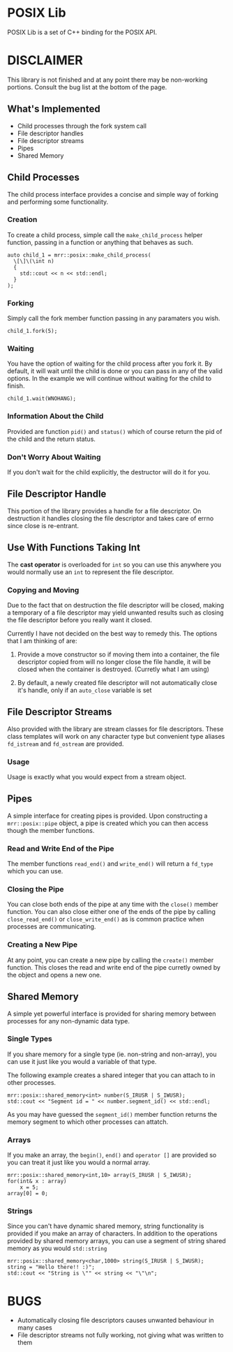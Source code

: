 # POSIX Lib #

POSIX Lib is a set of C++ binding for the POSIX API.

# DISCLAIMER #

This library is not finished and at any point there may be non-working
portions. Consult the bug list at the bottom of the page.


<!-- =-=-=-=-=-=-=-=-=-=-=-=-=-=-=-=-=-=-=-=-=-=-=-=-=-=-=-=-=-=- -->
## What's Implemented ##

* Child processes through the fork system call
* File descriptor handles
* File descriptor streams
* Pipes
* Shared Memory


<!-- =-=-=-=-=-=-=-=-=-=-=-=-=-=-=-=-=-=-=-=-=-=-=-=-=-=-=-=-=-=- -->
## Child Processes ##

The child process interface provides a concise and simple way of
forking and performing some functionality.

### Creation ###

To create a child process, simple call the `make_child_process` helper
function, passing in a function or anything that behaves as such.

	auto child_1 = mrr::posix::make_child_process(
	  \[\]\(\int n)
	  {
		std::cout << n << std::endl;
	  }
	);


### Forking ###

Simply call the fork member function passing in any paramaters you
wish.

	child_1.fork(5);


### Waiting ###

You have the option of waiting for the child process after you fork
it. By default, it will wait until the child is done or you can pass
in any of the valid options. In the example we will continue without
waiting for the child to finish.

	child_1.wait(WNOHANG);


### Information About the Child ###

Provided are function `pid()` and `status()` which of course return
the pid of the child and the return status.

### Don't Worry About Waiting ###

If you don't wait for the child explicitly, the destructor will do it
for you.



<!-- =-=-=-=-=-=-=-=-=-=-=-=-=-=-=-=-=-=-=-=-=-=-=-=-=-=-=-=-=-=- -->
## File Descriptor Handle ##

This portion of the library provides a handle for a file
descriptor. On destruction it handles closing the file descriptor and
takes care of errno since close is re-entrant.

## Use With Functions Taking Int ##

The **cast operator** is overloaded for `int` so you can use this
anywhere you would normally use an `int` to represent the file
descriptor.


### Copying and Moving ###

Due to the fact that on destruction the file descriptor will be
closed, making a temporary of a file descriptor may yield unwanted
results such as closing the file descriptor before you really want it
closed.

Currently I have not decided on the best way to remedy this. The
options that I am thinking of are:

1. Provide a move constructor so if moving them into a container, the
   file descriptor copied from will no longer close the file handle, it
   will be closed when the container is destroyed. (Curretly what I am using)

2. By default, a newly created file descriptor will not automatically
   close it's handle, only if an `auto_close` variable is set


<!-- =-=-=-=-=-=-=-=-=-=-=-=-=-=-=-=-=-=-=-=-=-=-=-=-=-=-=-=-=-=- -->
## File Descriptor Streams ##

Also provided with the library are stream classes for file
descriptors. These class templates will work on any character type but
convenient type aliases `fd_istream` and `fd_ostream` are provided.

### Usage ###

Usage is exactly what you would expect from a stream object.



<!-- =-=-=-=-=-=-=-=-=-=-=-=-=-=-=-=-=-=-=-=-=-=-=-=-=-=-=-=-=-=- -->
## Pipes ##

A simple interface for creating pipes is provided.  Upon constructing
a `mrr::posix::pipe` object, a pipe is created which you can then
access though the member functions.

### Read and Write End of the Pipe ###

The member functions `read_end()` and `write_end()` will return a
`fd_type` which you can use.


### Closing the Pipe ###

You can close both ends of the pipe at any time with the `close()`
member function. You can also close either one of the ends of the pipe
by calling `close_read_end()` or `close_write_end()` as is common
practice when processes are communicating.


### Creating a New Pipe ###

At any point, you can create a new pipe by calling the `create()`
member function. This closes the read and write end of the pipe
curretly owned by the object and opens a new one.



<!-- =-=-=-=-=-=-=-=-=-=-=-=-=-=-=-=-=-=-=-=-=-=-=-=-=-=-=-=-=-=- -->
## Shared Memory ##

A simple yet powerful interface is provided for sharing memory between
processes for any non-dynamic data type.


### Single Types ###

If you share memory for a single type (ie. non-string and non-array),
you can use it just like you would a variable of that type.

The following example creates a shared integer that you can attach to
in other processes. 

	mrr::posix::shared_memory<int> number(S_IRUSR | S_IWUSR);
	std::cout << "Segment id = " << number.segment_id() << std::endl;

As you may have guessed the `segment_id()` member function returns the
memory segment to which other processes can attatch.


### Arrays ###

If you make an array, the `begin()`, `end()` and `operator []` are
provided so you can treat it just like you would a normal array.

	mrr::posix::shared_memory<int,10> array(S_IRUSR | S_IWUSR);
	for(int& x : array)
		x = 5;
	array[0] = 0;
	

### Strings ###

Since you can't have dynamic shared memory, string functionality is
provided if you make an array of characters.  In addition to the
operations provided by shared memory arrays, you can use a segment of
string shared memory as you would `std::string`


	mrr::posix::shared_memory<char,1000> string(S_IRUSR | S_IWUSR);
	string = "Hello there!! :)";
	std::cout << "String is \"" << string << "\"\n";



<!-- =-=-=-=-=-=-=-=-=-=-=-=-=-=-=-=-=-=-=-=-=-=-=-=-=-=-=-=-=-=- -->
# BUGS #

* Automatically closing file descriptors causes unwanted behaviour in
  many cases
* File descriptor streams not fully working, not giving what was
  written to them
